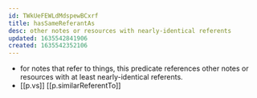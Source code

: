 ```yaml
---
id: TWkUeFEWLdMdspewBCxrf
title: hasSameReferantAs
desc: other notes or resources with nearly-identical referents
updated: 1635542841906
created: 1635542352106
---
```



- for notes that refer to things, this predicate references other notes or resources with at least nearly-identical referents.
- [[p.vs]] [[p.similarReferentTo]] 

